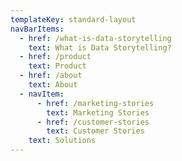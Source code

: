 ```yaml
---
templateKey: standard-layout
navBarItems:
  - href: /what-is-data-storytelling
    text: What is Data Storytelling?
  - href: /product
    text: Product
  - href: /about
    text: About
  - navItem:
      - href: /marketing-stories
        text: Marketing Stories
      - href: /customer-stories
        text: Customer Stories
    text: Solutions
---
```


